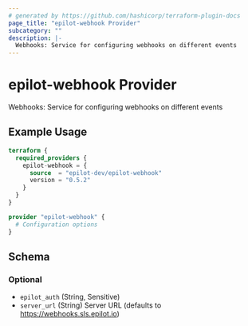 ```yaml
---
# generated by https://github.com/hashicorp/terraform-plugin-docs
page_title: "epilot-webhook Provider"
subcategory: ""
description: |-
  Webhooks: Service for configuring webhooks on different events
---
```


# epilot-webhook Provider

Webhooks: Service for configuring webhooks on different events

## Example Usage

```terraform
terraform {
  required_providers {
    epilot-webhook = {
      source  = "epilot-dev/epilot-webhook"
      version = "0.5.2"
    }
  }
}

provider "epilot-webhook" {
  # Configuration options
}
```

<!-- schema generated by tfplugindocs -->
## Schema

### Optional

- `epilot_auth` (String, Sensitive)
- `server_url` (String) Server URL (defaults to https://webhooks.sls.epilot.io)
